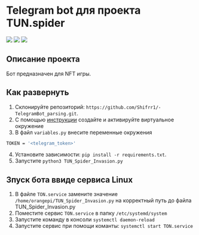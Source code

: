 # Telegram bot для проекта TUN.spider

![](https://img.shields.io/badge/Python3-mediumblue) ![](https://camo.githubusercontent.com/e2bae915675e8b925ab8c0634ff651481789d151b16ad305815b273cd5d36828/68747470733a2f2f696d672e736869656c64732e696f2f62616467652f53514c697465332d3037343035453f7374796c653d666f722d7468652d6261646765266c6f676f3d73716c697465266c6f676f436f6c6f723d7768697465)
![](https://travis-ci.org/gaborantal/git-log-parser.svg?branch=master&amp;status=passed)

## Описание проекта
Бот предназначен для NFT игры. 

## Как развернуть
1. Склонируйте репозиторий: ```https://github.com/Shifrr1/-TelegramBot_parsing.git```.
2. С помощью [инструкции](https://python-scripts.com/virtualenv) создайте 
и активируйте виртуальное окружение
3. В файл ```variables.py``` внесите переменные окружения
```Bash
TOKEN = '<telegram_token>'
```
4. Установите зависимости: ```pip install -r requirements.txt```.
5. Запустите ```python3 TUN_Spider_Invasion.py```

##  Зпуск бота ввиде сервиса Linux
1. В файле ```TON.service``` замените значение ```/home/orangepi/TUN_Spider_Invasion.py``` на корректный путь до файла TUN_Spider_Invasion.py 
2. Поместите сервис ```TON.service``` в папку ```/etc/systemd/system```
3. Запустите команду в консоли ```systemctl daemon-reload```
4. Запустите сервис при помощи команты: ```systemctl start TON.service```
